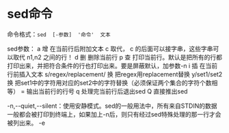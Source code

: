 sed命令
==========

命令格式：`sed  [-参数]  '命令'  文本`

sed参数：
a 增 在当前行后附加文本
c 取代， c 的后面可以接字串，这些字串可以取代 n1,n2 之间的行！
d 删 删除当前行
p 查 打印当前行。默认是把所有的行都打印出来，并把符合条件的行也打印出来。要是屏蔽默认，加参数-n
i 插 在当前行前插入文本
s/regex/replacement/ 换 把regex用replacement替换
y/set1/set2 换 把set1中的字符用对应的set2中的字符替换（必须保证两个集合的字符个数相等）
= 输出当前行的行号
q 处理完当前行后退出sed
Q 直接推出sed

-n,--quiet,--silent：使用安静模式。sed的一般用法中，所有来自STDIN的数据一般都会被打印到终端上，如果加上-n后，则只有经过sed特殊处理的那一行才会被列出来。
-e <script>,--expression=<script>：指定sed动作，可以由多个-e指定多个动作。
-f <script-file>,--file=<script-file>：直接将sed的动作写在一个文件内，-f filename则可以运行filename 内的sed动作；
-r,--regexp-extended：sed支持扩展正则表达式(默认是基础正则表达式)。
-i ：直接修改读取的文件内容，而不是输出到终端。


-n 安静模式，不加-n会把输入流都输出到终端，加上后只输出符合条件的
-e 多点
-f -f filename 执行filename文件里的sed命令
-i 直接修改读取的文件内容（慎重）

sed实例：
cat del2 | sed '2s/hello/HELLO/'        #替换第2行
cat del2 | sed '2,3s/hello/HELLO/'      #替换第2到3行
cat del2 | sed 's/hello/HELLO/'         #替换所有行（没有地址，就是默认）
sed '1a HELLO' del2                #在第一行后增加一行，内容是“HELLO”
sed '2,3a HELLO' del2              #从第2到3行，每行后面添加一行，内容是“HELLO”
sed '2,3a HELLO\nHELLOTWO' del2    #从第2到3行，每行增添一些内容“HELLO\nHELLO”，注意增加的里面有回车
sed '1d' del2                   #删除第一行
sed '$d' del2                   #删除最后一行
sed '2,3d' del2                 #删除第2到3行
sed '2p' del2                   #查看第2行，没有-n参数，原来的数据也会输出
sed -n '2p' del2                #查看第2行
sed -n '2,$p' del2              #查看2到最后一行
cat del2 | sed 'iMM:'           #所有的行插入‘iMM:’
cat del2 | sed '2,3iMM:'        #从第23行插入‘iMM:’
sed '1,2s/hello/NO/' del2       #第1到2行hello替换成NO（一行只替换一次）
sed '1,2s/hello/NO/g' del2      #地1到2行的hello全部替换成NO（参数g表示替换全部）
sed '1,2c NO' del2              #把1到2行用NO替换
sed 's/hello/HELLO/' del2       #把所有行的“hello”替换成“HELLO”,等价与sed '1,$s/hello/HELLO/' del2
cat del2 | sed 'y/hel/HEL/'  #把‘hel’对应的‘HEL’
cat del2 | sed '='          #输出当前行的行号
cat del2 | sed 'q'          #输出当前行就结束sed
cat del2 | sed 'Q'          #立马结束sed
cat del2 | sed  -n '2p'            #只输出符号条件的行
cat del2 | sed  -e '2p' -e '3p'    #多重命令同时
sed -f DEL del2                    #按着DEL文件里的awk命令修改
sed -i 's/hel/HEL/' del2             #直接修改del2

